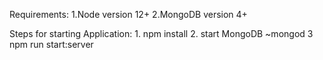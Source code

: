 Requirements:
                1.Node version 12+
                2.MongoDB version 4+


Steps for starting Application:
                                1. npm install
                                2. start MongoDB ~mongod
                                3 npm run start:server
